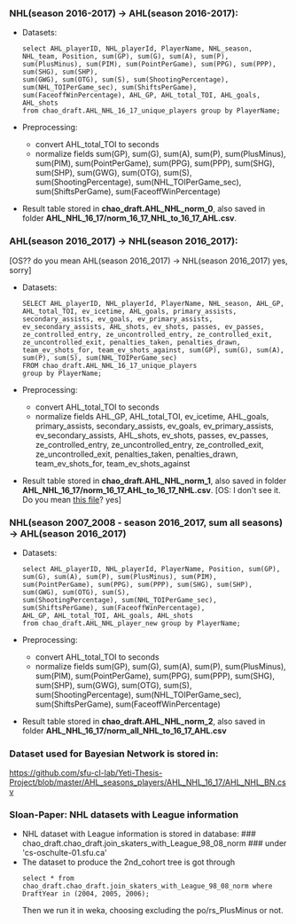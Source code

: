 
### NHL(season 2016-2017) -> AHL(season 2016-2017):

+ Datasets: 
    ```
    select AHL_playerID, NHL_playerId, PlayerName, NHL_season, NHL_team, Position, sum(GP), sum(G), sum(A), sum(P), 
    sum(PlusMinus), sum(PIM), sum(PointPerGame), sum(PPG), sum(PPP), sum(SHG), sum(SHP), 
    sum(GWG), sum(OTG), sum(S), sum(ShootingPercentage),
    sum(NHL_TOIPerGame_sec), sum(ShiftsPerGame), sum(FaceoffWinPercentage), AHL_GP, AHL_total_TOI, AHL_goals, AHL_shots
    from chao_draft.AHL_NHL_16_17_unique_players group by PlayerName;
    ```

+ Preprocessing:
  <ul>
  <li>convert AHL_total_TOI to seconds</li>
  <li>normalize fields sum(GP), sum(G), sum(A), sum(P), 
      sum(PlusMinus), sum(PIM), sum(PointPerGame), sum(PPG), sum(PPP), sum(SHG), sum(SHP), sum(GWG), sum(OTG), sum(S), sum(ShootingPercentage), sum(NHL_TOIPerGame_sec), sum(ShiftsPerGame), sum(FaceoffWinPercentage)
 </li>
 </ul>

+ Result table stored in **chao_draft.AHL_NHL_norm_0**, also saved in folder **AHL_NHL_16_17/norm_16_17_NHL_to_16_17_AHL.csv**. 

### AHL(season 2016_2017) -> NHL(season 2016_2017):

[OS?? do you mean AHL(season 2016_2017) -> NHL(season 2016_2017) yes, sorry]
+ Datasets:
  ```
  SELECT AHL_playerID, NHL_playerId, PlayerName, NHL_season, AHL_GP, AHL_total_TOI, ev_icetime, AHL_goals, primary_assists, secondary_assists, ev_goals, ev_primary_assists, ev_secondary_assists, AHL_shots, ev_shots, passes, ev_passes, ze_controlled_entry, ze_uncontrolled_entry, ze_controlled_exit, ze_uncontrolled_exit, penalties_taken, penalties_drawn, team_ev_shots_for, team_ev_shots_against, sum(GP), sum(G), sum(A), sum(P), sum(S), sum(NHL_TOIPerGame_sec)
  FROM chao_draft.AHL_NHL_16_17_unique_players
  group by PlayerName;
  ```

+ Preprocessing:
  <ul>
  <li>convert AHL_total_TOI to seconds</li>
  <li>normalize fields AHL_GP, AHL_total_TOI, ev_icetime, AHL_goals, primary_assists, secondary_assists, ev_goals, ev_primary_assists, ev_secondary_assists, AHL_shots, ev_shots, passes, ev_passes, ze_controlled_entry, ze_uncontrolled_entry, ze_controlled_exit, ze_uncontrolled_exit, penalties_taken, penalties_drawn, team_ev_shots_for, team_ev_shots_against
  </li>
  </ul>
  
+ Result table stored in **chao_draft.AHL_NHL_norm_1**, also saved in folder **AHL_NHL_16_17/norm_16_17_AHL_to_16_17_NHL.csv**. [OS: I don't see it. Do you mean [this file](https://github.com/sfu-cl-lab/Yeti-Thesis-Project/blob/master/AHL_seasons_players/AHL_NHL_16_17/norm_16_17_AHL_to_16_17_NHL.csv)? yes]

### NHL(season 2007_2008 - season 2016_2017, sum all seasons) -> AHL(season 2016_2017)
+ Datasets:
    ```
    select AHL_playerID, NHL_playerId, PlayerName, Position, sum(GP), sum(G), sum(A), sum(P), sum(PlusMinus), sum(PIM), 
    sum(PointPerGame), sum(PPG), sum(PPP), sum(SHG), sum(SHP), sum(GWG), sum(OTG), sum(S), 
    sum(ShootingPercentage), sum(NHL_TOIPerGame_sec), sum(ShiftsPerGame), sum(FaceoffWinPercentage),
    AHL_GP, AHL_total_TOI, AHL_goals, AHL_shots
    from chao_draft.AHL_NHL_player_new group by PlayerName;
    ```

+ Preprocessing:
  <ul>
  <li>convert AHL_total_TOI to seconds</li>
  <li>normalize fields sum(GP), sum(G), sum(A), sum(P), sum(PlusMinus), sum(PIM), sum(PointPerGame), sum(PPG), sum(PPP), sum(SHG), sum(SHP), sum(GWG), sum(OTG), sum(S), sum(ShootingPercentage), sum(NHL_TOIPerGame_sec), sum(ShiftsPerGame), sum(FaceoffWinPercentage)</li>
  </ul>
  
+ Result table stored in **chao_draft.AHL_NHL_norm_2**, also saved in folder **AHL_NHL_16_17/norm_all_NHL_to_16_17_AHL.csv**

### Dataset used for Bayesian Network is stored in: ###
https://github.com/sfu-cl-lab/Yeti-Thesis-Project/blob/master/AHL_seasons_players/AHL_NHL_16_17/AHL_NHL_BN.csv

### Sloan-Paper: NHL datasets with League information ###
+ NHL dataset with League information is stored in database: ### chao_draft.chao_draft.join_skaters_with_League_98_08_norm ### under 'cs-oschulte-01.sfu.ca' 
+ The dataset to produce the 2nd_cohort tree is got through
    ```
    select * from chao_draft.chao_draft.join_skaters_with_League_98_08_norm where DraftYear in (2004, 2005, 2006);
    ```
    Then we run it in weka, choosing excluding the po/rs_PlusMinus or not.











                  




            
                       


